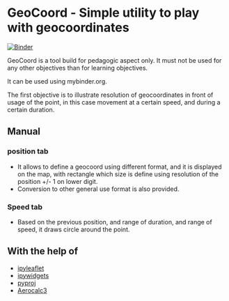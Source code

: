 
# GeoCoord - Simple utility to play with geocoordinates

[![Binder](https://mybinder.org/badge_logo.svg)](https://mybinder.org/v2/gh/martialpohin/geocoord.git/master?labpath=notebook%2Fgeocoord.ipynb)


GeoCoord is a tool build for pedagogic aspect only. 
It must not be used for any other objectives than for learning objectives. 

It can be used using mybinder.org.

The first objective is to illustrate resolution of geocoordinates in front of usage of the point, in this case movement at a certain speed, and during a certain duration. 

## Manual

### position tab

* It allows to define a geocoord using different format, and it is displayed on the map, with rectangle which size is define using resolution of the position +/- 1 on lower digit.
* Conversion to other general use format is also provided.

### Speed tab

* Based on the previous position, and range of duration, and range of speed, it draws circle around the point.

## With the help of 

* [ipyleaflet](https://ipyleaflet.readthedocs.io/en/latest/index.html)
* [ipywidgets](https://ipywidgets.readthedocs.io/en/latest/)
* [pyproj](https://pyproj4.github.io/pyproj/stable/)
* [Aerocalc3](https://geoffreynyaga.github.io/aerocalc/)